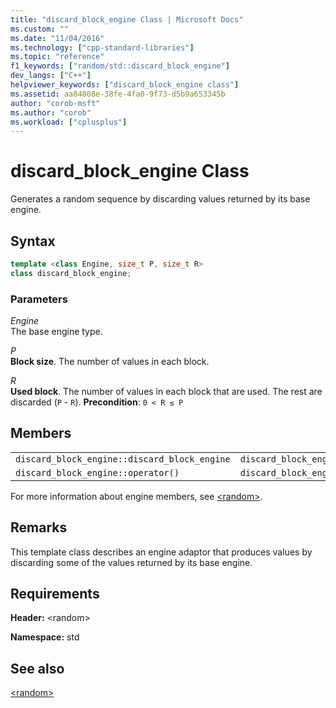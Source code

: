 ```yaml
---
title: "discard_block_engine Class | Microsoft Docs"
ms.custom: ""
ms.date: "11/04/2016"
ms.technology: ["cpp-standard-libraries"]
ms.topic: "reference"
f1_keywords: ["random/std::discard_block_engine"]
dev_langs: ["C++"]
helpviewer_keywords: ["discard_block_engine class"]
ms.assetid: aa84808e-38fe-4fa0-9f73-d5b9a653345b
author: "corob-msft"
ms.author: "corob"
ms.workload: ["cplusplus"]
---
```

# discard_block_engine Class

Generates a random sequence by discarding values returned by its base engine.

## Syntax

```cpp
template <class Engine, size_t P, size_t R>
class discard_block_engine;
```

### Parameters

*Engine*<br/>
The base engine type.

*P*<br/>
**Block size**. The number of values in each block.

*R*<br/>
**Used block**. The number of values in each block that are used. The rest are discarded (`P` - `R`). **Precondition**: `0 < R ≤ P`

## Members

||||
|-|-|-|
|`discard_block_engine::discard_block_engine`|`discard_block_engine::base`|`discard_block_engine::discard`|
|`discard_block_engine::operator()`|`discard_block_engine::base_type`|`discard_block_engine::seed`|

For more information about engine members, see [\<random>](../standard-library/random.md).

## Remarks

This template class describes an engine adaptor that produces values by discarding some of the values returned by its base engine.

## Requirements

**Header:** \<random>

**Namespace:** std

## See also

[\<random>](../standard-library/random.md)<br/>
